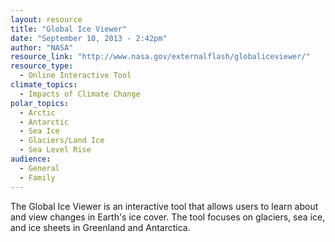 ```yaml
---
layout: resource
title: "Global Ice Viewer"
date: "September 10, 2013 - 2:42pm"
author: "NASA"
resource_link: "http://www.nasa.gov/externalflash/globaliceviewer/"
resource_type:
  - Online Interactive Tool
climate_topics:
  - Impacts of Climate Change
polar_topics:
  - Arctic
  - Antarctic
  - Sea Ice
  - Glaciers/Land Ice
  - Sea Level Rise
audience:
  - General
  - Family
---
```


The Global Ice Viewer is an interactive tool that allows users to learn about and view changes in Earth's ice cover.  The tool focuses on glaciers, sea ice, and ice sheets in Greenland and Antarctica.